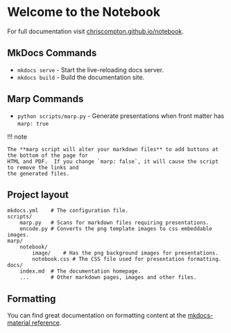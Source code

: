 

# Welcome to the Notebook

For full documentation visit [chriscompton.github.io/notebook](https://chriscompton.github.io/notebook/).

## MkDocs Commands

* `mkdocs serve` - Start the live-reloading docs server.
* `mkdocs build` - Build the documentation site.

## Marp Commands

* `python scripts/marp.py` - Generate presentations when front matter has `marp: true`

!!! note

    The **marp script will alter your markdown files** to add buttons at the bottom of the page for
    HTML and PDF.  If you change `marp: false`, it will cause the script to remove the links and
    the generated files.

## Project layout

    mkdocs.yml    # The configuration file.
    scripts/
        marp.py   # Scans for markdown files requiring presentations.
        encode.py # Converts the png template images to css embeddable images.
    marp/
        notebook/
            image/    # Has the png background images for presentations.
            notebook.css # The CSS file used for presentation formatting.
    docs/
        index.md  # The documentation homepage.
        ...       # Other markdown pages, images and other files.

## Formatting

You can find great documentation on formatting content at the [mkdocs-material reference](https://squidfunk.github.io/mkdocs-material/reference/).